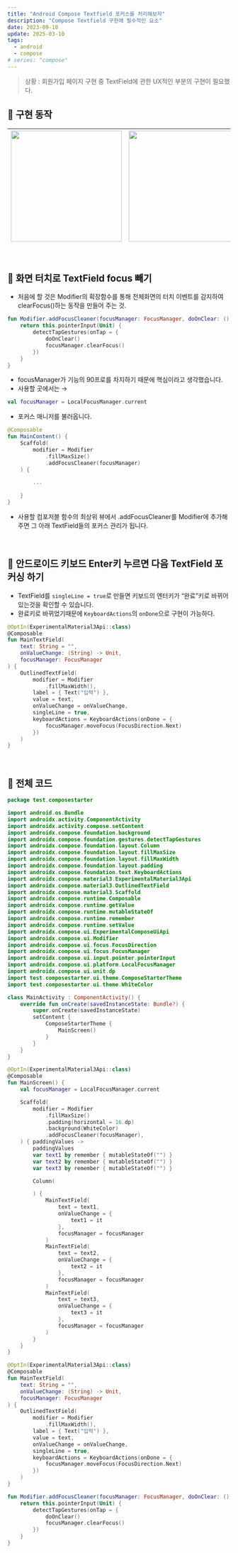 ```yaml
---
title: "Android Compose Textfield 포커스를 처리해보자"
description: "Compose Textfield 구현에 필수적인 요소"
date: 2023-09-18
update: 2025-03-10
tags:
  - android
  - compose
# series: "compose"
---
```


> 상황 : 회원가입 페이지 구현 중 TextField에 관한 UX적인 부분의 구현이 필요했다.
> 

## 📌 구현 동작
<img src="https://velog.velcdn.com/images/heeung/post/f6be68e7-7827-4b4a-93f6-2457a76e6c3e/image.gif" width="250"/> | <img src="https://velog.velcdn.com/images/heeung/post/a61dece0-680e-4bf6-8f21-cd025a575176/image.gif" width="250"/>
---|---

<br />

## 📌 화면 터치로 TextField focus 빼기

- 처음에 할 것은 Modifier의 확장함수를 통해 전체화면의 터치 이벤트를 감지하여 clearFocus()하는 동작을 만들어 주는 것.

```kotlin
fun Modifier.addFocusCleaner(focusManager: FocusManager, doOnClear: () -> Unit = {}): Modifier {
    return this.pointerInput(Unit) {
        detectTapGestures(onTap = {
            doOnClear()
            focusManager.clearFocus()
        })
    }
}
```

- focusManager가 기능의 90프로를 차지하기 때문에 핵심이라고 생각했습니다.
- 사용할 곳에서는 →

```kotlin
val focusManager = LocalFocusManager.current
```

- 포커스 매니저를 불러옵니다.

```kotlin
@Composable
fun MainContent() {
    Scaffold(
        modifier = Modifier
            .fillMaxSize()
            .addFocusCleaner(focusManager)
    ) {

        ...
    
    }
}
```

- 사용할 컴포저블 함수의 최상위 뷰에서 .addFocusCleaner를 Modifier에 추가해주면 그 아래 TextField들의 포커스 관리가 됩니다.

<br />

## 📌 안드로이드 키보드 Enter키 누르면 다음 TextField 포커싱 하기

- TextField를 `singleLine = true`로 만들면 키보드의 엔터키가 “완료”키로 바뀌어있는것을 확인할 수 있습니다.
- 완료키로 바뀌었기때문에 `KeyboardActions`의 `onDone`으로 구현이 가능하다.

```kotlin
@OptIn(ExperimentalMaterial3Api::class)
@Composable
fun MainTextField(
    text: String = "",
    onValueChange: (String) -> Unit,
    focusManager: FocusManager
) {
    OutlinedTextField(
        modifier = Modifier
            .fillMaxWidth(),
        label = { Text("입력") },
        value = text,
        onValueChange = onValueChange,
        singleLine = true,
        keyboardActions = KeyboardActions(onDone = {
            focusManager.moveFocus(FocusDirection.Next)
        })
    )
}
```

<br />

## 🔎 전체 코드

```kotlin
package test.composestarter

import android.os.Bundle
import androidx.activity.ComponentActivity
import androidx.activity.compose.setContent
import androidx.compose.foundation.background
import androidx.compose.foundation.gestures.detectTapGestures
import androidx.compose.foundation.layout.Column
import androidx.compose.foundation.layout.fillMaxSize
import androidx.compose.foundation.layout.fillMaxWidth
import androidx.compose.foundation.layout.padding
import androidx.compose.foundation.text.KeyboardActions
import androidx.compose.material3.ExperimentalMaterial3Api
import androidx.compose.material3.OutlinedTextField
import androidx.compose.material3.Scaffold
import androidx.compose.runtime.Composable
import androidx.compose.runtime.getValue
import androidx.compose.runtime.mutableStateOf
import androidx.compose.runtime.remember
import androidx.compose.runtime.setValue
import androidx.compose.ui.ExperimentalComposeUiApi
import androidx.compose.ui.Modifier
import androidx.compose.ui.focus.FocusDirection
import androidx.compose.ui.focus.FocusManager
import androidx.compose.ui.input.pointer.pointerInput
import androidx.compose.ui.platform.LocalFocusManager
import androidx.compose.ui.unit.dp
import test.composestarter.ui.theme.ComposeStarterTheme
import test.composestarter.ui.theme.WhiteColor

class MainActivity : ComponentActivity() {
    override fun onCreate(savedInstanceState: Bundle?) {
        super.onCreate(savedInstanceState)
        setContent {
            ComposeStarterTheme {
                MainScreen()
            }
        }
    }
}

@OptIn(ExperimentalMaterial3Api::class)
@Composable
fun MainScreen() {
    val focusManager = LocalFocusManager.current

    Scaffold(
        modifier = Modifier
            .fillMaxSize()
            .padding(horizontal = 16.dp)
            .background(WhiteColor)
            .addFocusCleaner(focusManager),
    ) { paddingValues ->
        paddingValues
        var text1 by remember { mutableStateOf("") }
        var text2 by remember { mutableStateOf("") }
        var text3 by remember { mutableStateOf("") }

        Column(

        ) {
            MainTextField(
                text = text1,
                onValueChange = {
                    text1 = it
                },
                focusManager = focusManager
            )
            MainTextField(
                text = text2,
                onValueChange = {
                    text2 = it
                },
                focusManager = focusManager
            )
            MainTextField(
                text = text3,
                onValueChange = {
                    text3 = it
                },
                focusManager = focusManager
            )
        }
    }
}

@OptIn(ExperimentalMaterial3Api::class)
@Composable
fun MainTextField(
    text: String = "",
    onValueChange: (String) -> Unit,
    focusManager: FocusManager
) {
    OutlinedTextField(
        modifier = Modifier
            .fillMaxWidth(),
        label = { Text("입력") },
        value = text,
        onValueChange = onValueChange,
        singleLine = true,
        keyboardActions = KeyboardActions(onDone = {
            focusManager.moveFocus(FocusDirection.Next)
        })
    )
}

fun Modifier.addFocusCleaner(focusManager: FocusManager, doOnClear: () -> Unit = {}): Modifier {
    return this.pointerInput(Unit) {
        detectTapGestures(onTap = {
            doOnClear()
            focusManager.clearFocus()
        })
    }
}
```